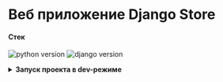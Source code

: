 # **Веб приложение Django Store** 

#### **Стек**
![python version](https://img.shields.io/badge/Python-3.10-green)
![django version](https://img.shields.io/badge/Django-4.1-green)




<details>
<summary>
<b>Запуск проекта в dev-режиме 
</summary>
Инструкция ориентирована на операционную систему windows и утилиту git bash.<br/>
Для прочих инструментов используйте аналоги команд для вашего окружения.

1. Клонируйте репозиторий и перейдите в него в командной строке:

```
git clone git@github.com:Realmarvin17/Django-Store.git
```

2. Установите и активируйте виртуальное окружение
```
python -m venv venv
``` 
```
source venv/Scripts/activate
```
```
cd store
```
3. Установите зависимости из файла requirements.txt
```
pip install -r requirements.txt
```

4. В папке с файлом manage.py выполните миграции:
```
python manage.py migrate
```

5. В папке с файлом manage.py запустите сервер, выполнив команду:
```
python manage.py runserver
```
